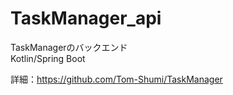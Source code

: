 # TaskManager_api
TaskManagerのバックエンド  
Kotlin/Spring Boot  

詳細：https://github.com/Tom-Shumi/TaskManager

